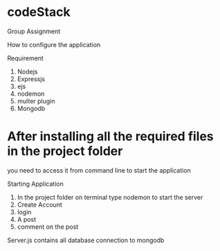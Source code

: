 # codeStack
Group Assignment

How to configure the application

Requirement
1. Nodejs
2. Expressjs
3. ejs
4. nodemon
5. multer plugin
6. Mongodb

# After installing all the required files in the project folder 
  you need to access it from command line to start the application

Starting Application
1. In the project folder on terminal type nodemon to start the server
2. Create Account
3. login
4. A post 
5. comment on the post 


Server.js contains all database connection to mongodb



